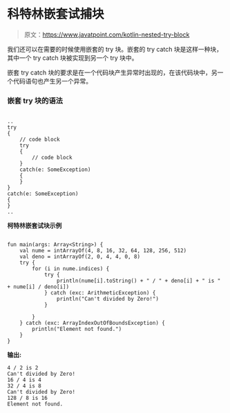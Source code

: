 # 科特林嵌套试捕块

> 原文：<https://www.javatpoint.com/kotlin-nested-try-block>

我们还可以在需要的时候使用嵌套的 try 块。嵌套的 try catch 块是这样一种块，其中一个 try catch 块被实现到另一个 try 块中。

嵌套 try catch 块的要求是在一个代码块产生异常时出现的，在该代码块中，另一个代码语句也产生另一个异常。

### 嵌套 try 块的语法

```

.. 
try  
{  
    // code block 
    try  
    {  
        // code block 
    }  
    catch(e: SomeException)  
    {  
    }  
}  
catch(e: SomeException)  
{  
}  
..

```

**柯特林嵌套试块示例**

```

fun main(args: Array<String>) {
    val nume = intArrayOf(4, 8, 16, 32, 64, 128, 256, 512)
    val deno = intArrayOf(2, 0, 4, 4, 0, 8)
    try {
        for (i in nume.indices) {
            try {
                println(nume[i].toString() + " / " + deno[i] + " is " + nume[i] / deno[i])
            } catch (exc: ArithmeticException) {
                println("Can't divided by Zero!")
            }

        }
    } catch (exc: ArrayIndexOutOfBoundsException) {
        println("Element not found.")
    }
}

```

**输出:**

```
4 / 2 is 2
Can't divided by Zero!
16 / 4 is 4
32 / 4 is 8
Can't divided by Zero!
128 / 8 is 16
Element not found.

```